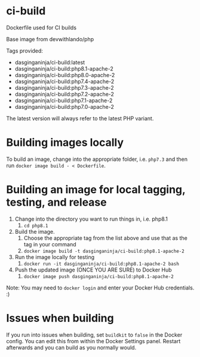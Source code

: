 # ci-build
Dockerfile used for CI builds

Base image from devwithlando/php

Tags provided:
* dasginganinja/ci-build:latest
* dasginganinja/ci-build:php8.1-apache-2
* dasginganinja/ci-build:php8.0-apache-2
* dasginganinja/ci-build:php7.4-apache-2
* dasginganinja/ci-build:php7.3-apache-2
* dasginganinja/ci-build:php7.2-apache-2
* dasginganinja/ci-build:php7.1-apache-2
* dasginganinja/ci-build:php7.0-apache-2

The latest version will always refer to the latest PHP variant.

# Building images locally

To build an image, change into the appropriate folder, i.e. `php7.3` and then run `docker image build - < Dockerfile`.

# Building an image for local tagging, testing, and release

1. Change into the directory you want to run things in, i.e. php8.1
    1. `cd php8.1`
2. Build the image. 
    1. Choose the appropriate tag from the list above and use that as the tag in your command
    2. `docker image build -t dasginganinja/ci-build:php8.1-apache-2`
3. Run the image locally for testing
    1. `docker run -it dasginganinja/ci-build:php8.1-apache-2 bash`
4. Push the updated image (ONCE YOU ARE SURE) to Docker Hub
    1. `docker image push dasginganinja/ci-build:php8.1-apache-2`

Note: You may need to `docker login` and enter your Docker Hub credentials. :)


# Issues when building

If you run into issues when building, set `buildkit` to `false` in the Docker config. You can edit this from within the Docker Settings panel. Restart afterwards and you can build as you normally would.